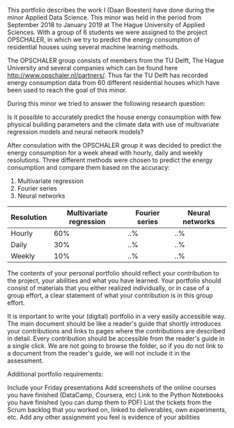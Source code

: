 This portfolio describes the work I (Daan Boesten) have done during the minor Applied Data Science. This minor was held in the period from September 2018 to January 2019 at The Hague University of Applied Sciences. With a group of 6 students we were assigned to the project OPSCHALER, in which we try to predict the energy consumption of residential houses using several machine learning methods.

The OPSCHALER group consists of members from the TU Delft, The Hague University and several companies which can be found here http://www.opschaler.nl/partners/. Thus far the TU Delft has recorded energy consumption data from 60 different residential houses which have been used to reach the goal of this minor. 

During this minor we tried to answer the following research question:

Is  it possible to accurately predict the house energy consumption with few physical building parameters and the climate data with use of multivariate regression models and neural network models?

After consulation with the OPSCHALER group it was decided to predict the energy consumption for a week ahead with hourly, daily and weekly resolutions. Three different methods were chosen to predict the energy consumption and compare them based on the accuracy:

1. Multivariate regression
2. Fourier series
3. Neural networks 

| Resolution | Multivariate regression | Fourier series | Neural networks |
|------|------|------|------|
| Hourly | 60% | ..% | ..% |  
| Daily  | 30% | ..% | ..% |
| Weekly | 10% | ..% | ..% |

The contents of your personal portfolio should reflect your contribution to the project, your abilities and what you have learned. Your portfolio should consist of materials that you either realized individually, or in case of a group effort, a clear statement of what your contribution is in this group effort.

It is important to write your (digital) portfolio in a very easily accessible way. The main document should be like a reader's guide that shortly introduces your contributions and links to pages where the contributions are described in detail. Every contribution should be accessible from the reader's guide in a single click. We are not going to browse the folder, so if you do not link to a document from the reader's guide, we will not include it in the assessment.

Additional portfolio requirements:

Include your Friday presentations
Add screenshots of the online courses you have finished (DataCamp, Coursera, etc)
Link to the Python Notebooks you have finished (you can dump them to PDF)
List the tickets from the Scrum backlog that you worked on, linked to deliverables, own experiments, etc.
Add any other assignment you feel is evidence of your abilities

